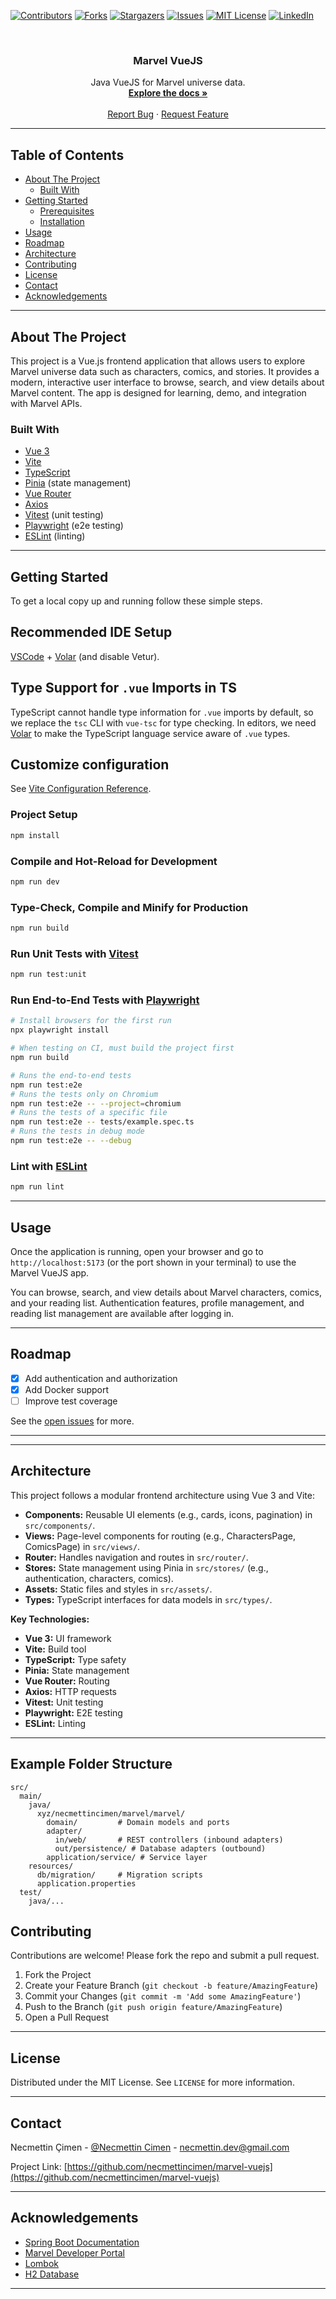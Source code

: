 [![Contributors][contributors-shield]][contributors-url]
[![Forks][forks-shield]][forks-url]
[![Stargazers][stars-shield]][stars-url]
[![Issues][issues-shield]][issues-url]
[![MIT License][license-shield]][license-url]
[![LinkedIn][linkedin-shield]][linkedin-url]

<!-- PROJECT LOGO -->
<br />

<h3 align="center">Marvel VueJS</h3>

<p align="center">
  Java VueJS for Marvel universe data.
  <br />
  <a href="https://github.com/necmettincimen/marvel-vuejs"><strong>Explore the docs »</strong></a>
  <br />
  <br />
  <a href="https://github.com/necmettincimen/marvel-vuejs/issues">Report Bug</a>
  ·
  <a href="https://github.com/necmettincimen/marvel-vuejs/issues">Request Feature</a>
</p>

---

## Table of Contents

- [About The Project](#about-the-project)
  - [Built With](#built-with)
- [Getting Started](#getting-started)
  - [Prerequisites](#prerequisites)
  - [Installation](#installation)
- [Usage](#usage)
- [Roadmap](#roadmap)
- [Architecture](#architecture)
- [Contributing](#contributing)
- [License](#license)
- [Contact](#contact)
- [Acknowledgements](#acknowledgements)

---

## About The Project

This project is a Vue.js frontend application that allows users to explore Marvel universe data such as characters, comics, and stories. It provides a modern, interactive user interface to browse, search, and view details about Marvel content. The app is designed for learning, demo, and integration with Marvel APIs.

### Built With

- [Vue 3](https://vuejs.org/)
- [Vite](https://vitejs.dev/)
- [TypeScript](https://www.typescriptlang.org/)
- [Pinia](https://pinia.vuejs.org/) (state management)
- [Vue Router](https://router.vuejs.org/)
- [Axios](https://axios-http.com/)
- [Vitest](https://vitest.dev/) (unit testing)
- [Playwright](https://playwright.dev/) (e2e testing)
- [ESLint](https://eslint.org/) (linting)

---

## Getting Started

To get a local copy up and running follow these simple steps.

## Recommended IDE Setup

[VSCode](https://code.visualstudio.com/) + [Volar](https://marketplace.visualstudio.com/items?itemName=Vue.volar) (and disable Vetur).

## Type Support for `.vue` Imports in TS

TypeScript cannot handle type information for `.vue` imports by default, so we replace the `tsc` CLI with `vue-tsc` for type checking. In editors, we need [Volar](https://marketplace.visualstudio.com/items?itemName=Vue.volar) to make the TypeScript language service aware of `.vue` types.

## Customize configuration

See [Vite Configuration Reference](https://vite.dev/config/).

### Project Setup

```sh
npm install
```

### Compile and Hot-Reload for Development

```sh
npm run dev
```

### Type-Check, Compile and Minify for Production

```sh
npm run build
```

### Run Unit Tests with [Vitest](https://vitest.dev/)

```sh
npm run test:unit
```

### Run End-to-End Tests with [Playwright](https://playwright.dev)

```sh
# Install browsers for the first run
npx playwright install

# When testing on CI, must build the project first
npm run build

# Runs the end-to-end tests
npm run test:e2e
# Runs the tests only on Chromium
npm run test:e2e -- --project=chromium
# Runs the tests of a specific file
npm run test:e2e -- tests/example.spec.ts
# Runs the tests in debug mode
npm run test:e2e -- --debug
```

### Lint with [ESLint](https://eslint.org/)

```sh
npm run lint
```

---

## Usage

Once the application is running, open your browser and go to `http://localhost:5173` (or the port shown in your terminal) to use the Marvel VueJS app.

You can browse, search, and view details about Marvel characters, comics, and your reading list. Authentication features, profile management, and reading list management are available after logging in.

---

## Roadmap

- [x] Add authentication and authorization
- [x] Add Docker support
- [ ] Improve test coverage

See the [open issues](https://github.com/necmettincimen/marvel-vuejs/issues) for more.

---

---

## Architecture

This project follows a modular frontend architecture using Vue 3 and Vite:

- **Components:** Reusable UI elements (e.g., cards, icons, pagination) in `src/components/`.
- **Views:** Page-level components for routing (e.g., CharactersPage, ComicsPage) in `src/views/`.
- **Router:** Handles navigation and routes in `src/router/`.
- **Stores:** State management using Pinia in `src/stores/` (e.g., authentication, characters, comics).
- **Assets:** Static files and styles in `src/assets/`.
- **Types:** TypeScript interfaces for data models in `src/types/`.

**Key Technologies:**

- **Vue 3:** UI framework
- **Vite:** Build tool
- **TypeScript:** Type safety
- **Pinia:** State management
- **Vue Router:** Routing
- **Axios:** HTTP requests
- **Vitest:** Unit testing
- **Playwright:** E2E testing
- **ESLint:** Linting

---

## Example Folder Structure

```
src/
  main/
    java/
      xyz/necmettincimen/marvel/marvel/
        domain/         # Domain models and ports
        adapter/
          in/web/       # REST controllers (inbound adapters)
          out/persistence/ # Database adapters (outbound)
        application/service/ # Service layer
    resources/
      db/migration/     # Migration scripts
      application.properties
  test/
    java/...
```

## Contributing

Contributions are welcome! Please fork the repo and submit a pull request.

1. Fork the Project
2. Create your Feature Branch (`git checkout -b feature/AmazingFeature`)
3. Commit your Changes (`git commit -m 'Add some AmazingFeature'`)
4. Push to the Branch (`git push origin feature/AmazingFeature`)
5. Open a Pull Request

---

## License

Distributed under the MIT License. See `LICENSE` for more information.

---

## Contact

Necmettin Çimen - [@Necmettin Cimen](https://necmettincimen.github.io) - [necmettin.dev@gmail.com](mailto:necmettin.dev@gmail.com)

Project Link: [https://github.com/necmettincimen/marvel-vuejs](https://github.com/necmettincimen/marvel-vuejs)

---

## Acknowledgements

- [Spring Boot Documentation](https://docs.spring.io/spring-boot/docs/current/reference/html/)
- [Marvel Developer Portal](https://developer.marvel.com/)
- [Lombok](https://projectlombok.org/)
- [H2 Database](https://www.h2database.com/)

<!-- MARKDOWN LINKS & IMAGES -->

[contributors-shield]: https://img.shields.io/github/contributors/necmettincimen/marvel-vuejs.svg?style=for-the-badge
[contributors-url]: https://github.com/necmettincimen/marvel-vuejs/graphs/contributors
[forks-shield]: https://img.shields.io/github/forks/necmettincimen/marvel-vuejs.svg?style=for-the-badge
[forks-url]: https://github.com/necmettincimen/marvel-vuejs/network/members
[stars-shield]: https://img.shields.io/github/stars/necmettincimen/marvel-vuejs.svg?style=for-the-badge
[stars-url]: https://github.com/necmettincimen/marvel-vuejs/stargazers
[issues-shield]: https://img.shields.io/github/issues/necmettincimen/marvel-vuejs.svg?style=for-the-badge
[issues-url]: https://github.com/necmettincimen/marvel-vuejs/issues
[license-shield]: https://img.shields.io/github/license/necmettincimen/marvel-vuejs.svg?style=for-the-badge
[license-url]: https://github.com/necmettincimen/marvel-vuejs/blob/master/LICENSE.txt
[linkedin-shield]: https://img.shields.io/badge/-LinkedIn-black.svg?style=for-the-badge&logo=linkedin&colorB=555
[linkedin-url]: https://linkedin.com/in/necmettincimen

---
